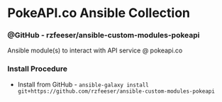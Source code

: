 # PokeAPI.co Ansible Collection 
### @GitHub - rzfeeser/ansible-custom-modules-pokeapi

Ansible module(s) to interact with API service @ pokeapi.co

### Install Procedure

- Install from GitHub - `ansible-galaxy install git+https://github.com/rzfeeser/ansible-custom-modules-pokeapi`
